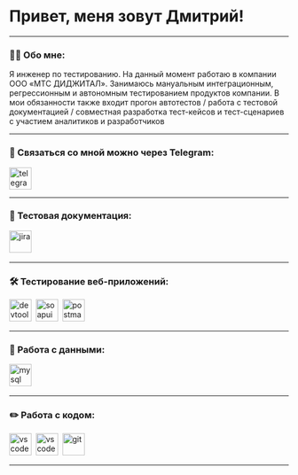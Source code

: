 # Привет, меня зовут Дмитрий!

---

### 👨‍💻 Обо мне:

Я инженер по тестированию.
На данный момент работаю в компании ООО «МТС ДИДЖИТАЛ». Занимаюсь мануальным интеграционным, регрессионным и автономным тестированием продуктов компании. В мои обязанности также входит прогон автотестов / работа с тестовой документацией / совместная разработка тест-кейсов и тест-сценариев с участием аналитиков и разработчиков

---
### 🤝 Связаться со мной можно через Telegram:

  <div id="badges">
    <a href="https://t.me/dd_fomin" target="_blank">
      <img src="https://cdn-icons-png.flaticon.com/512/2111/2111646.png" width="40" height="40" alt="telegram" />
    </a>
  </div>

---

### 📁 Тестовая документация:

<div>
  <img src="https://static-00.iconduck.com/assets.00/azure-devops-color-icon-2048x2048-140zbjrd.png" title="Azure DevOps" alt="jira" width="40" height="40"/>&nbsp
</div>

---

### 🛠 Тестирование веб-приложений:

<div>
  <img src="https://d33wubrfki0l68.cloudfront.net/38b5c953a4667366685d55db55d057c86db1fc54/a0fdc/static/acae6b24d940347661ca901ea07f47c1/chrome-dev-logo-icon.png" title="devtools" alt="devtools" width="40" height="40"/>&nbsp
    <img src="https://static0.smartbear.co/smartbearbrand/media/images/home/soapui-icon.svg" title="soapui" alt="soapui" width="40" height="40"/>&nbsp
  <img src="https://seeklogo.com/images/P/postman-logo-0087CA0D15-seeklogo.com.png" title="postman" alt="postman" width="40" height="40"/>&nbsp
</div>

---

### 💾 Работа с данными:

<div>
  <img src="https://upload.wikimedia.org/wikipedia/en/6/68/Oracle_SQL_Developer_logo.svg" title="Oracle SQL Developer" alt="mysql" width="40" height="40"/>&nbsp
</div>

---

### ✏️ Работа с кодом:

<div>
  <img src="https://encrypted-tbn0.gstatic.com/images?q=tbn:ANd9GcRbFUaa89i-qKxSZFdX4NSqT9XEq-tSGp7P9ORjRY0RBg&s" title="https://encrypted-tbn0.gstatic.com/images?q=tbn:ANd9GcRbFUaa89i-qKxSZFdX4NSqT9XEq-tSGp7P9ORjRY0RBg&s" alt="vscode" width="40" height="40"/>&nbsp
  <img src="https://cdn.jsdelivr.net/gh/devicons/devicon/icons/vscode/vscode-original.svg" title="vscode" alt="vscode" width="40" height="40"/>&nbsp  
  <img src="https://cdn.jsdelivr.net/gh/devicons/devicon/icons/git/git-original.svg" title="git" alt="git" width="40" height="40"/>&nbsp
  
</div>

---